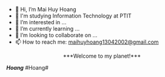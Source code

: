 - 👋 Hi, I’m Mai Huy Hoang
- 🏫 I'm studying Information Technology at PTIT
- 👀 I’m interested in ...
- 🌱 I’m currently learning ...
- 💞️ I’m looking to collaborate on ...
- 📫 How to reach me: maihuyhoang13042002@gmail.com
<p align="center">
  ***Welcome to my planet!***
</p>

***Hoang***
#Hoang#

<!---
HoangMH1304/HoangMH1304 is a ✨ special ✨ repository because its `README.md` (this file) appears on your GitHub profile.
You can click the Preview link to take a look at your changes.
--->
